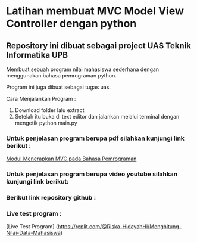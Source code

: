 # Latihan membuat MVC Model View Controller dengan python

## Repository ini dibuat sebagai project UAS Teknik Informatika UPB

Membuat sebuah program nilai mahasiswa sederhana dengan menggunakan bahasa pemrograman python.

Program ini juga dibuat sebagai tugas uas.

Cara Menjalankan Program :

1. Download folder lalu extract
2. Setelah itu buka di text editor dan jalankan melalui terminal dengan          mengetik python main.py

### Untuk penjelasan program berupa pdf silahkan kunjungi link berikut :

[Modul Menerapkan MVC pada Bahasa Pemrograman](https://drive.google.com/file/d/1yp0G6XL1bA33bTAm4NhnOOU9AqXGT47c/view?usp=share_link)

### Untuk penjelasan program berupa video youtube silahkan kunjungi link berikut:

### Berikut link repository github :

### Live test program :

[Live Test Program]
(https://replit.com/@Riska-HidayahHi/Menghitung-Nilai-Data-Mahasiswa)
